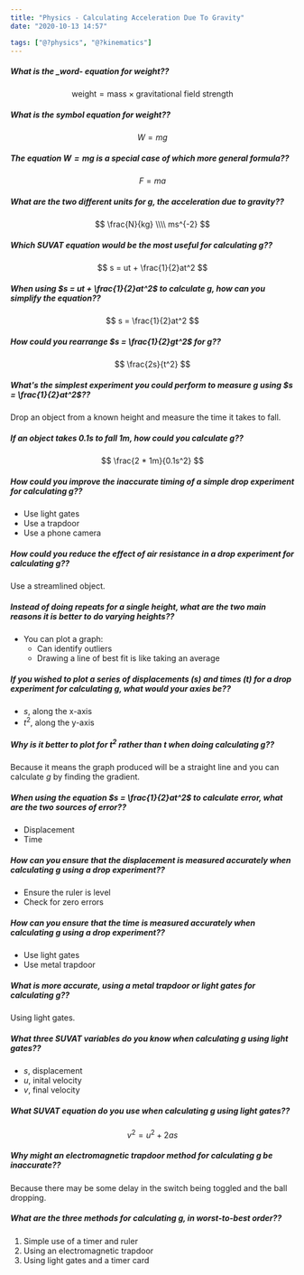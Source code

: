 ```yaml
---
title: "Physics - Calculating Acceleration Due To Gravity"
date: "2020-10-13 14:57"

tags: ["@?physics", "@?kinematics"]
---
```


##### What is the _word- equation for weight??
$$
\text{weight} = \text{mass} \times \text{gravitational field strength}
$$

##### What is the _symbol_ equation for weight??
$$
W = mg
$$

##### The equation $W=mg$ is a special case of which more general formula??
$$
F = ma
$$

##### What are the two different units for $g$, the acceleration due to gravity??
$$
\frac{N}{kg} \\\\
ms^{-2}
$$

##### Which SUVAT equation would be the most useful for calculating $g$??
$$
s = ut + \frac{1}{2}at^2
$$

##### When using $s = ut + \frac{1}{2}at^2$ to calculate $g$, how can you simplify the equation??
$$
s = \frac{1}{2}at^2
$$

##### How could you rearrange $s = \frac{1}{2}gt^2$ for $g$??
$$
\frac{2s}{t^2}
$$

##### What's the simplest experiment you could perform to measure $g$ using $s = \frac{1}{2}at^2$??
Drop an object from a known height and measure the time it takes to fall.

##### If an object takes $0.1s$ to fall $1m$, how could you calculate $g$??
$$
\frac{2 * 1m}{0.1s^2}
$$

##### How could you improve the inaccurate timing of a simple drop experiment for calculating $g$??
* Use light gates
* Use a trapdoor
* Use a phone camera

##### How could you reduce the effect of air resistance in a drop experiment for calculating $g$??
Use a streamlined object.

##### Instead of doing repeats for a single height, what are the two main reasons it is better to do varying heights??
* You can plot a graph:
	* Can identify outliers
	* Drawing a line of best fit is like taking an average

##### If you wished to plot a series of displacements ($s$) and times ($t$) for a drop experiment for calculating $g$, what would your axies be??
* $s$, along the x-axis
* $t^2$, along the y-axis

##### Why is it better to plot for $t^2$ rather than $t$ when doing calculating $g$??
Because it means the graph produced will be a straight line and you can calculate $g$ by finding the gradient.

##### When using the equation $s = \frac{1}{2}at^2$ to calculate error, what are the two sources of error??
* Displacement
* Time

##### How can you ensure that the displacement is measured accurately when calculating $g$ using a drop experiment??
* Ensure the ruler is level
* Check for zero errors

##### How can you ensure that the time is measured accurately when calculating $g$ using a drop experiment??
* Use light gates
* Use metal trapdoor

##### What is more accurate, using a metal trapdoor or light gates for calculating $g$??
Using light gates.

##### What three SUVAT variables do you know when calculating $g$ using light gates??
* $s$, displacement
* $u$, inital velocity
* $v$, final velocity

##### What SUVAT equation do you use when calculating $g$ using light gates??
$$
v^2 = u^2 + 2as
$$

##### Why might an electromagnetic trapdoor method for calculating $g$ be inaccurate??
Because there may be some delay in the switch being toggled and the ball dropping.

##### What are the three methods for calculating $g$, in worst-to-best order??
1. Simple use of a timer and ruler
2. Using an electromagnetic trapdoor
3. Using light gates and a timer card
